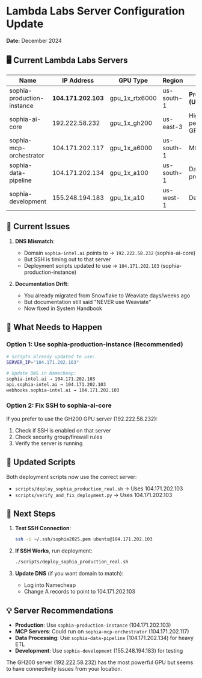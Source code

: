 # Lambda Labs Server Configuration Update

**Date:** December 2024

## 🖥️ Current Lambda Labs Servers

| Name | IP Address | GPU Type | Region | Purpose |
|------|------------|----------|---------|---------|
| sophia-production-instance | **104.171.202.103** | gpu_1x_rtx6000 | us-south-1 | **Production (Use This!)** |
| sophia-ai-core | 192.222.58.232 | gpu_1x_gh200 | us-east-3 | High-performance GPU |
| sophia-mcp-orchestrator | 104.171.202.117 | gpu_1x_a6000 | us-south-1 | MCP servers |
| sophia-data-pipeline | 104.171.202.134 | gpu_1x_a100 | us-south-1 | Data processing |
| sophia-development | 155.248.194.183 | gpu_1x_a10 | us-west-1 | Development |

## 🚨 Current Issues

1. **DNS Mismatch**: 
   - Domain `sophia-intel.ai` points to → `192.222.58.232` (sophia-ai-core)
   - But SSH is timing out to that server
   - Deployment scripts updated to use → `104.171.202.103` (sophia-production-instance)

2. **Documentation Drift**:
   - You already migrated from Snowflake to Weaviate days/weeks ago
   - But documentation still said "NEVER use Weaviate"
   - Now fixed in System Handbook

## 🔧 What Needs to Happen

### Option 1: Use sophia-production-instance (Recommended)
```bash
# Scripts already updated to use:
SERVER_IP="104.171.202.103"

# Update DNS in Namecheap:
sophia-intel.ai → 104.171.202.103
api.sophia-intel.ai → 104.171.202.103
webhooks.sophia-intel.ai → 104.171.202.103
```

### Option 2: Fix SSH to sophia-ai-core
If you prefer to use the GH200 GPU server (192.222.58.232):
1. Check if SSH is enabled on that server
2. Check security group/firewall rules
3. Verify the server is running

## 📝 Updated Scripts

Both deployment scripts now use the correct server:
- `scripts/deploy_sophia_production_real.sh` → Uses 104.171.202.103
- `scripts/verify_and_fix_deployment.py` → Uses 104.171.202.103

## 🚀 Next Steps

1. **Test SSH Connection**:
   ```bash
   ssh -i ~/.ssh/sophia2025.pem ubuntu@104.171.202.103
   ```

2. **If SSH Works**, run deployment:
   ```bash
   ./scripts/deploy_sophia_production_real.sh
   ```

3. **Update DNS** (if you want domain to match):
   - Log into Namecheap
   - Change A records to point to 104.171.202.103

## 💡 Server Recommendations

- **Production**: Use `sophia-production-instance` (104.171.202.103)
- **MCP Servers**: Could run on `sophia-mcp-orchestrator` (104.171.202.117)
- **Data Processing**: Use `sophia-data-pipeline` (104.171.202.134) for heavy ETL
- **Development**: Use `sophia-development` (155.248.194.183) for testing

The GH200 server (192.222.58.232) has the most powerful GPU but seems to have connectivity issues from your location. 